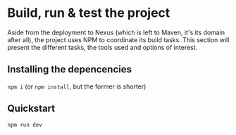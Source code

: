 Build, run & test the project
=============================

Aside from the deployment to Nexus (which is left to Maven, it's its domain after all), the project uses NPM to coordinate its build tasks. This section will present the different tasks, the tools used and options of interest.

## Installing the depencencies

`npm i` (or `npm install`, but the former is shorter)

## Quickstart

`npm run dev`

